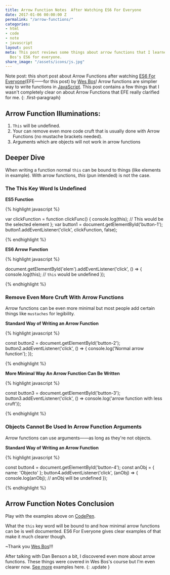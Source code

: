 ```yaml
---
title: Arrow Function Notes  After Watching ES6 For Everyone
date: 2017-01-06 00:00:00 Z
permalink: "/arrow-functions/"
categories:
- html
- code
- note
- javascript
layout: post
meta: This post reviews some things about arrow functions that I learned from Wes
  Bos's ES6 for everyone.
share_image: "/assets/icons/js.jpg"
---
```


Note post: this short post about Arrow Functions after watching [ES6 For Everyone](https://es6.io/)(EFE——for this post) by [Wes Bos](http://wesbos.com/)! Arrow functions are simplier way to write functions in [JavaScript](https://developer.mozilla.org/en-US/docs/Web/JavaScript/Reference/Functions/Arrow_functions). This post contains a few things that I wasn't completely clear on about Arrow Functions that EFE really clarified for me.
{: .first-paragraph}

## Arrow Function Illuminations:

1. `This` will be undefined.
2. Your can remove even more code cruft that is usually done with Arrow Functions (no mustache brackets needed).
3. Arguments which are objects will not work in arrow functions

## Deeper Dive

When writing a function normal `this` can be bound to things (like elements in example). With arrow functions, _this_ (pun intended) is not the case.

### The This Key Word Is Undefined

**ES5 Function**

{% highlight javascript %}

var clickFunction = function clickFunc() {
  console.log(this);
  // This would be the selected element
};
var button1 = document.getElementById('button-1');
button1.addEventListener('click', clickFunction, false);

{% endhighlight %}

**ES6 Arrow Function**

{% highlight javascript %}

document.getElementById('elem').addEventListener('click', () => {
  console.log(this);
  // `this` would be undefined
});

{% endhighlight %}

### Remove Even More Cruft With Arrow Functions

Arrow functions can be even more minimal but most people add certain things like `mustaches` for legibility.

**Standard Way of Writing an Arrow Function**

{% highlight javascript %}

const button2 = document.getElementById('button-2');
button2.addEventListener('click', () => {
  console.log('Normal arrow function');
});

{% endhighlight %}

**More Minimal Way An Arrow Function Can Be Written**

{% highlight javascript %}

const button3 = document.getElementById('button-3');
button3.addEventListener('click', () => console.log('arrow function with less cruft'));

{% endhighlight %}

### Objects Cannot Be Used In Arrow Function Arguments

Arrow functions can use arguments——as long as they're not objects.

**Standard Way of Writing an Arrow Function**

{% highlight javascript %}

const button4 = document.getElementById('button-4');
const anObj = {
  name: 'Objecto'
};
button4.addEventListener('click', (anObj) => {
  console.log(anObj);
  // anObj will be undefined
});

{% endhighlight %}


## Arrow Function Notes Conclusion

Play with the examples above on [CodePen](http://codepen.io/yowainwright/pen/5e5d740b1388b400fc1cc0717f5a29f8).

What the `this` key word will be bound to and how minimal arrow functions can be is well documented. ES6 For Everyone gives clear examples of that make it much clearer though.

~Thank you [Wes Bos](http://wesbos.com/)!!!

After talking with Dan Benson a bit, I discovered even more about arrow functions. These things were covered in Wes Bos's course but I'm even clearer now. [See more](https://jeffry.in/arrow-functions-cont/) examples here. 
{: .update }
